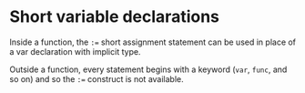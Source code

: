 # Short variable declarations

Inside a function, the `:=` short assignment statement can be used in place of a var declaration with implicit type.

Outside a function, every statement begins with a keyword (`var`, `func`, and so on) and so the `:=` construct is not available.
